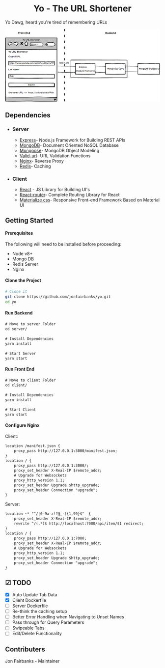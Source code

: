 <h1 align="center">
  Yo - The URL Shortener
</h1>

Yo Dawg, heard you're tired of remembering URLs

<img src="images/architecture.png" alt="architecture" />

## Dependencies

- ### Server

  - [Express](https://expressjs.com/)- Node.js Framework for Building REST APIs
  - [MongoDB](http://mongodb.com/)- Document Oriented NoSQL Database
  - [Mongoose](https://http://mongoosejs.com)- MongoDB Object Modeling
  - [Valid-url](https://github.com/ogt/valid-url)- URL Validation Functions
  - [Nginx](https://www.nginx.com)- Reverse Proxy
  - [Redis](https://redis.io/)- Caching

- ### Client

  - [React](https://reactjs.org/) - JS Library for Building UI's
  - [React-router](https://github.com/ReactTraining/react-router)- Complete Routing Library for React
  - [Materialize css](http://materializecss.com/)- Responsive Front-end Framework Based on Material UI

## Getting Started

#### Prerequisites

The following will need to be installed before proceeding:

- Node v8+
- Mongo DB
- Redis Server
- Nginx

#### Clone the Project

```sh
# Clone it
git clone https://github.com/jonfairbanks/yo.git
cd yo
```

#### Run Backend

```
# Move to server Folder
cd server/

# Install Dependencies
yarn install

# Start Server
yarn start
```

#### Run Front End

```
# Move to client Folder
cd client/

# Install Dependencies
yarn install

# Start Client
yarn start
```

#### Configure Nginx

Client:
```
location /manifest.json {
    proxy_pass http://127.0.0.1:3000/manifest.json;
}
location / {
    proxy_pass http://127.0.0.1:3000/;
    proxy_set_header X-Real-IP $remote_addr;
    # Upgrade for Websockets
    proxy_http_version 1.1;
    proxy_set_header Upgrade $http_upgrade;
    proxy_set_header Connection "upgrade";
}
```

Server:
```
location ~* "^/[0-9a-z!?@_-]{1,99}$"  {
    proxy_set_header X-Real-IP $remote_addr;
    rewrite ^/(.*)$ http://localhost:7000/api/item/$1 redirect;
}
location / {
    proxy_pass http://127.0.0.1:7000;
    proxy_set_header X-Real-IP $remote_addr;
    # Upgrade for Websockets
    proxy_http_version 1.1;
    proxy_set_header Upgrade $http_upgrade;
    proxy_set_header Connection "upgrade";
}
```

## ☑ TODO

- [x] Auto Update Tab Data
- [x] Client Dockerfile
- [ ] Server Dockerfile
- [ ] Re-think the caching setup
- [ ] Better Error Handling when Navigating to Unset Names
- [ ] Pass through for Query Parameters
- [ ] Swipeable Tabs
- [ ] Edit/Delete Functionality

## Contributers
Jon Fairbanks - Maintainer
